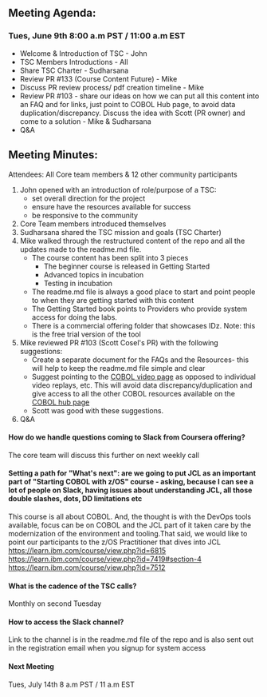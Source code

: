 ## Meeting Agenda:
### Tues, June 9th 8:00 a.m PST / 11:00 a.m EST 

- Welcome & Introduction of TSC - John 
- TSC Members Introductions - All
- Share TSC Charter - Sudharsana
- Review PR #133 (Course Content Future) - Mike 
- Discuss PR review process/ pdf creation timeline - Mike 
- Review PR #103 - share our ideas on how we can put all this content into an FAQ and for links, just point to COBOL Hub page, to avoid data duplication/discrepancy. Discuss the idea with Scott (PR owner) and come to a solution - Mike & Sudharsana
- Q&A


## Meeting Minutes:
Attendees: All Core team members & 12 other community participants

1. John opened with an introduction of role/purpose of a TSC:
    * set overall direction for the project
    * ensure have the resources available for success
    * be responsive to the community
2. Core Team members introduced themselves
3. Sudharsana shared the TSC mission and goals (TSC Charter)
4. Mike walked through the restructured content of the repo and all the updates made to the readme.md file.
    * The course content has been split into 3 pieces
        * The beginner course is released in Getting Started 
        * Advanced topics in incubation
        * Testing in incubation
    * The readme.md file is always a good place to start and point people to when they are getting started with this content
    * The Getting Started book points to Providers who provide system access for doing the labs.
    * There is a commercial offering folder that showcases IDz. Note: this is the free trial version of the tool
5. Mike reviewed PR #103 (Scott Cosel's PR) with the following suggestions:
    * Create a separate document for the FAQs and the Resources- this will help to keep the readme.md file simple and clear
    * Suggest pointing to the [COBOL video page](https://developer.ibm.com/technologies/cobol/series/cobol-fridays-webinar-videos) as opposed to individual video replays, etc. This will avoid data discrepancy/duplication and give access to all the other COBOL resources available on the [COBOL hub page](https://developer.ibm.com/technologies/cobol/)
    * Scott was good with these suggestions.
6. Q&A
#### How do we handle questions coming to Slack from Coursera offering?
The core team will discuss this further on next weekly call

#### Setting a path for "What's next": are we going to put JCL as an important part of "Starting COBOL with z/OS" course - asking, because I can see a lot of people on Slack, having issues about understanding JCL, all those double slashes, dots, DD limitations etc
This course is all about COBOL. And, the thought is with the DevOps tools available, focus can be on COBOL and the JCL part of it taken care by the modernization of the environment and tooling.That said, we would like to point our participants to the z/OS Practitioner that dives into JCL
https://learn.ibm.com/course/view.php?id=6815
https://learn.ibm.com/course/view.php?id=7419#section-4
https://learn.ibm.com/course/view.php?id=7512

#### What is the cadence of the TSC calls?
Monthly on second Tuesday

#### How to access the Slack channel?
Link to the channel is in the readme.md file of the repo and is also sent out in the registration email when you signup for system access

#### Next Meeting
Tues, July 14th 8 a.m PST / 11 a.m EST
